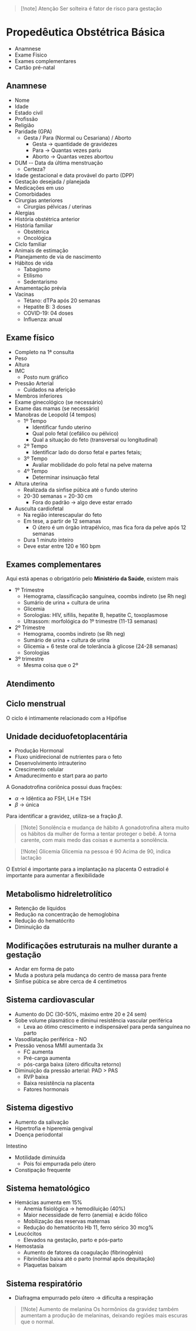 >[!note] Atenção
>Ser solteira é fator de risco para gestação

# Propedêutica Obstétrica Básica
- Anamnese
- Exame Físico
- Exames complementares
- Cartão pré-natal

## Anamnese
- Nome
- Idade
- Estado civil
- Profissão
- Religião
- Paridade (GPA)
	- Gesta / Para (Normal ou Cesariana) / Aborto
		- Gesta -> quantidade de gravidezes
		- Para -> Quantas vezes pariu
		- Aborto -> Quantas vezes abortou
- DUM -- Data da última menstruação
	- Certeza?
- Idade gestacional e data provável do parto (DPP)
- Gestação desejada / planejada
- Medicações em uso
- Comorbidades
- Cirurgias anteriores
	- Cirurgias pélvicas / uterinas
- Alergias
- História obstétrica anterior
- História familiar
	- Obstétrica
	- Oncológica
- Ciclo familiar
- Animais de estimação
- Planejamento de via de nascimento
- Hábitos de vida
	- Tabagismo
	- Etilismo
	- Sedentarismo
- Amamentação prévia
- Vacinas
	- Tétano: dTPa após 20 semanas
	- Hepatite B: 3 doses
	- COVID-19: 04 doses
	- Influenza: anual

## Exame físico
- Completo na 1ª consulta
- Peso
- Altura
- IMC
	- Posto num gráfico
- Pressão Arterial
	- Cuidados na aferição
- Membros inferiores
- Exame ginecológico (se necessário)
- Exame das mamas (se necessário)
- Manobras de Leopold (4 tempos)
	- 1º Tempo
		- Identificar fundo uterino
		- Qual polo fetal (cefálico ou pélvico)
		- Qual a situação do feto (transversal ou longitudinal)
	- 2º Tempo
		- Identificar lado do dorso fetal e partes fetais;
	- 3º Tempo
		- Avaliar mobilidade do polo fetal na pelve materna
	- 4º Tempo
		- Determinar insinuação fetal
- Altura uterina
	- Realizada da sínfise púbica até o fundo uterino
	- 20-30 semanas = 20-30 cm
		- Fora do padrão -> algo deve estar errado
- Ausculta cardiofetal
	- Na região interescapular do feto
	- Em tese, a partir de 12 semanas
		- O útero é um órgão intrapélvico, mas fica fora da pelve após 12 semanas
	- Dura 1 minuto inteiro
	- Deve estar entre 120 e 160 bpm

## Exames complementares
Aqui está apenas o obrigatório pelo **Ministério da Saúde**, existem mais
- 1º Trimestre
	- Hemograma, classificação sanguínea, coombs indireto (se Rh neg)
	- Sumário de urina + cultura de urina
	- Glicemia
	- Sorologias: HIV, sífilis, hepatite B, hepatite C, toxoplasmose
	- Ultrassom: morfológica do 1º trimestre (11-13 semanas)
- 2º Trimestre
	- Hemograma, coombs indireto (se Rh neg)
	- Sumário de urina + cultura de urina
	- Glicemia + 6 teste oral de tolerância à glicose (24-28 semanas)
	- Sorologias
- 3º trimestre
	- Mesma coisa que o 2º

## Atendimento
## Ciclo menstrual
O ciclo é intimamente relacionado com a Hipófise

## Unidade deciduofetoplacentária
- Produção Hormonal
- Fluxo unidirecional de nutrientes para o feto
- Desenvolvimento intrauterino
- Crescimento celular
- Amadurecimento e start para ao parto

A Gonadotrofina coriônica possui duas frações:
- $\alpha$ -> Idêntica ao FSH, LH e TSH
- $\beta$ -> única

Para identificar a gravidez, utiliza-se a fração $\beta$.

>[!Note] Sonolência e mudança de hábito
>A gonadotrofina altera muito os hábitos da mulher de forma a tentar proteger o bebê. A torna carente, com mais medo das coisas e aumenta a sonolência.

>[!Note] Glicemia
>Glicemia na pessoa é 90
>Acima de 90, indica lactação

O Estriol é importante para a implantação na placenta
O estradiol é importante para aumentar a flexibilidade

## Metabolismo hidreletrolítico
- Retenção de líquidos
- Redução na concentração de hemoglobina
- Redução do hematócrito
- Diminuição da 

## Modificações estruturais na mulher durante a gestação
- Andar em forma de pato
- Muda a postura pela mudança do centro de massa para frente
- Sínfise púbica se abre cerca de 4 centímetros

## Sistema cardiovascular
- Aumento do DC (30-50%, máximo entre 20 e 24 sem)
- Sobe volume plasmático e diminui resistência vascular periférica
	- Leva ao ótimo crescimento e indispensável para perda sanguínea no parto
- Vasodilatação periférica - NO
- Pressão venosa MMII aumentada 3x
	- FC aumenta
	- Pré-carga aumenta
	- pós-carga baixa (útero dificulta retorno)
- Diminuição da pressão arterial: PAD > PAS
	- RVP baixa
	- Baixa resistência na placenta
	- Fatores hormonais

## Sistema digestivo
- Aumento da salivação
- Hipertrofia e hiperemia gengival
- Doença periodontal

Intestino
- Motilidade diminuída
	- Pois foi empurrada pelo útero
- Constipação frequente

## Sistema hematológico
- Hemácias aumenta em 15%
	- Anemia fisiológica -> hemodiluição (40%)
	- Maior necessidade de ferro (anemia) e ácido fólico
	- Mobilização das reservas maternas
	- Redução do hematócrito Hb 11, ferro sérico 30 mcg%
- Leucócitos
	- Elevados na gestação, parto e pós-parto
- Hemostasia
	- Aumento de fatores da coagulação (fibrinogênio)
	- Fibrinólise baixa até o parto (normal após dequitação)
	- Plaquetas baixam

## Sistema respiratório
- Diafragma empurrado pelo útero -> dificulta a respiração

>[!Note] Aumento de melanina
>Os hormônios da gravidez também aumentam a produção de melaninas, deixando regiões mais escuras que o normal.

